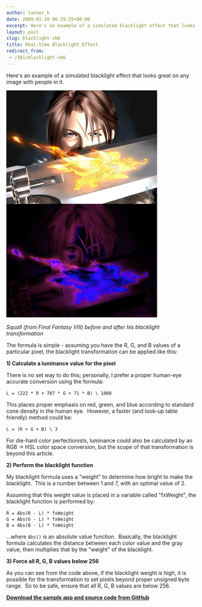 ```yaml
---
author: tanner_h
date: 2009-01-20 06:25:25+00:00
excerpt: Here's an example of a simulated blacklight effect that looks great on any image with people in it.
layout: post
slug: blacklight-vb6
title: Real-time Blacklight Effect
redirect_from:
 - /381/blacklight-vb6
---
```


Here's an example of a simulated blacklight effect that looks great on any image with people in it.

![Squall (from Final Fantasy VIII) before and after his blacklight transformation](images/blacklight.jpg)

*Squall (from Final Fantasy VIII) before and after his blacklight transformation*

The formula is simple - assuming you have the R, G, and B values of a particular pixel, the blacklight transformation can be applied like this:

**1) Calculate a luminance value for the pixel**

There is no set way to do this; personally, I prefer a proper human-eye accurate conversion using the formula:

    L = (222 * R + 707 * G + 71 * B) \ 1000

This places proper emphasis on red, green, and blue according to standard cone density in the human eye.  However, a faster (and look-up table friendly) method could be:

    L = (R + G + B) \ 3

For die-hard color perfectionists, luminance could also be calculated by an RGB -> HSL color space conversion, but the scope of that transformation is beyond this article.

**2) Perform the blacklight function**

My blacklight formula uses a "weight" to determine how bright to make the blacklight.  This is a number between 1 and 7, with an optimal value of 2.

Assuming that this weight value is placed in a variable called "fxWeight", the blacklight function is performed by:

    R = Abs(R - L) * fxWeight
    G = Abs(G - L) * fxWeight
    B = Abs(B - L) * fxWeight

...where `Abs()` is an absolute value function.  Basically, the blacklight formula calculates the distance between each color value and the gray value, then multiplies that by the "weight" of the blacklight.

**3) Force all R, G, B values below 256**

As you can see from the code above, if the blacklight weight is high, it is possible for the transformation to set pixels beyond proper unsigned byte range.  So to be safe, ensure that all R, G, B values are below 256.

**[Download the sample app and source code from GitHub](https://github.com/tannerhelland/vb6-code/tree/master/Blacklight-effect)**
